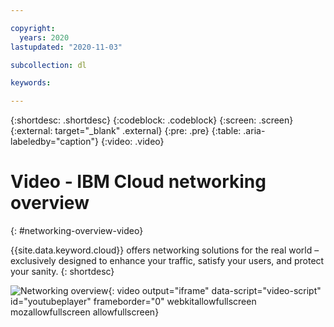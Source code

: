 ```yaml
---

copyright:
  years: 2020
lastupdated: "2020-11-03"

subcollection: dl

keywords:

---
```


{:shortdesc: .shortdesc}
{:codeblock: .codeblock}
{:screen: .screen}
{:external: target="_blank" .external}
{:pre: .pre}
{:table: .aria-labeledby="caption"}
{:video: .video}

# Video - IBM Cloud networking overview
{: #networking-overview-video}

{{site.data.keyword.cloud}} offers networking solutions for the real world – exclusively designed to enhance your traffic, satisfy your users, and protect your sanity.
{: shortdesc}

<!-- YouTube video -->
![Networking overview](https://www.youtube.com/embed/KMRAXSu6KJ8){: video output="iframe" data-script="video-script" id="youtubeplayer" frameborder="0" webkitallowfullscreen mozallowfullscreen allowfullscreen}
